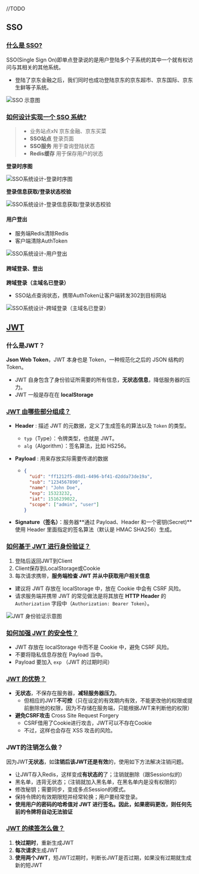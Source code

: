 //TODO

## SSO

### [什么是 SSO?](https://javaguide.cn/system-design/security/basis-of-authority-certification.html#什么是-sso)

SSO(Single Sign On)即单点登录说的是用户登陆多个子系统的其中一个就有权访问与其相关的其他系统。

- 登陆了京东金融之后，我们同时也成功登陆京东的京东超市、京东国际、京东生鲜等子系统。

![SSO 示意图](http://42.192.130.83:9000/picgo/imgs/sso.png)

### [如何设计实现一个 SSO 系统?](https://javaguide.cn/system-design/security/basis-of-authority-certification.html#如何设计实现一个-sso-系统)

> - 业务站点xN 京东金融、京东买菜
> - **SSO站点** 登录页面
> - **SSO服务** 用于查询登陆状态
> - **Redis缓存** 用于保存用户的状态

**登录时序图**

![SSO系统设计-登录时序图](https://oss.javaguide.cn/github/javaguide/system-design/security/sso/sso-login-sequence.png-kbrb.png)

**登录信息获取/登录状态校验**

![SSO系统设计-登录信息获取/登录状态校验](http://42.192.130.83:9000/picgo/imgs/sso-logincheck-sequence.png-kbrb.png)

#### 用户登出

- 服务端Redis清除Redis
- 客户端清除AuthToken

![SSO系统设计-用户登出](http://42.192.130.83:9000/picgo/imgs/sso-logout-sequence.png-kbrb.png)

#### 跨域登录、登出

**跨域登录（主域名已登录）**

- SSO站点查询状态，携带AuthToken让客户端转发302到目标网站

![SSO系统设计-跨域登录（主域名已登录）](http://42.192.130.83:9000/picgo/imgs/sso-crossdomain-login-loggedin-sequence.png-kbrb.png)

## [JWT](https://javaguide.cn/system-design/security/jwt-intro.html#什么是-jwt)

### 什么是JWT？

**Json Web Token**，JWT 本身也是 Token，一种规范化之后的 JSON 结构的 Token。

- JWT 自身包含了身份验证所需要的所有信息，**无状态信息**，降低服务器的压力。
- JWT 一般是存在在 **localStorage**

### [JWT 由哪些部分组成？](https://javaguide.cn/system-design/security/jwt-intro.html#jwt-由哪些部分组成)

- **Header** : 描述 JWT 的元数据，定义了生成签名的算法以及 `Token` 的类型。

  - `typ`（Type）：令牌类型，也就是 JWT。
  - `alg`（Algorithm）：签名算法，比如 HS256。

- **Payload** : 用来存放实际需要传递的数据

  - ```json
    {
      "uid": "ff1212f5-d8d1-4496-bf41-d2dda73de19a",
      "sub": "1234567890",
      "name": "John Doe",
      "exp": 15323232,
      "iat": 1516239022,
      "scope": ["admin", "user"]
    }
    ```

- **Signature（签名）**：服务器**通过 Payload、Header 和一个密钥(Secret)**使用 Header 里面指定的签名算法（默认是 HMAC SHA256）生成。



### [如何基于 JWT 进行身份验证？](https://javaguide.cn/system-design/security/jwt-intro.html#如何基于-jwt-进行身份验证)

1. 登陆后返回JWT到Client
2. Client保存到LocalStorage或Cookie
3. 每次请求携带，**服务端检查 JWT 并从中获取用户相关信息**

- 建议将 JWT 存放在 localStorage 中，放在 Cookie 中会有 CSRF 风险。
- 请求服务端并携带 JWT 的常见做法是将其放在 **HTTP Header** 的 `Authorization` 字段中（`Authorization: Bearer Token`）。

![ JWT 身份验证示意图](http://42.192.130.83:9000/picgo/imgs/jwt-authentication%20process.png)

### [如何加强 JWT 的安全性？](https://javaguide.cn/system-design/security/jwt-intro.html#如何加强-jwt-的安全性)

- JWT 存放在 localStorage 中而不是 Cookie 中，避免 CSRF 风险。
- 不要将隐私信息存放在 Payload 当中。
- Payload 要加入 `exp` （JWT 的过期时间）

### [JWT 的优势？](https://javaguide.cn/system-design/security/advantages-and-disadvantages-of-jwt.html#jwt-的优势)

- **无状态**，不保存在服务器，**减轻服务器压力**。
  - 但相应的JWT**不可控**（只在设定的有效期内有效，不能更改他的权限或提前删除他的权限，因为不存储在服务端，只能根据JWT来判断他的权限）
- **避免CSRF攻击** Cross Site Request Forgery
  - CSRF借用了Cookie进行攻击，JWT可以不存在Cookie
  - 不过，这样也会存在 XSS 攻击的风险。

### JWT的注销怎么做？

因为JWT**无状态**，如**注销后该JWT还是有效**的，使用如下方法解决注销问题。

- 让JWT存入Redis，这样变成**有状态的**了；注销就删除（跟Session似的）
- 黑名单，违背无状态；（注销就加入黑名单，在黑名单内是没有权限的）
- 修改秘钥；需要同步，变成多点Session的模式。
- 保持令牌的有效期限短并经常轮换；用户要经常登录。
- **使用用户的密码的哈希值对 JWT 进行签名。因此，如果密码更改，则任何先前的令牌将自动无法验证**

### [JWT 的续签怎么做？](https://javaguide.cn/system-design/security/advantages-and-disadvantages-of-jwt.html#jwt-的续签问题)

1. **快过期时**，重新生成JWT
2. **每次请求**生成JWT
3. **使用两个JWT**，短JWT过期时，判断长JWT是否过期，如果没有过期就生成新的短JWT
